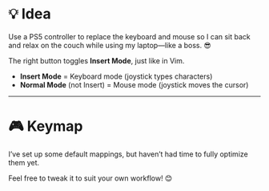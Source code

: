 ﻿# 💡 Idea

Use a PS5 controller to replace the keyboard and mouse so I can sit back and relax on the couch while using my laptop—like a boss. 😎

The right button toggles **Insert Mode**, just like in Vim.

* **Insert Mode** = Keyboard mode (joystick types characters)
* **Normal Mode** (not Insert) = Mouse mode (joystick moves the cursor)

---

# 🎮 Keymap

I’ve set up some default mappings, but haven’t had time to fully optimize them yet.

Feel free to tweak it to suit your own workflow! 😊
